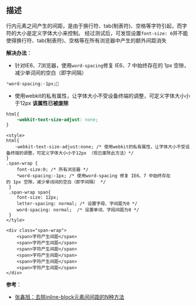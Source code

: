 ## 描述
行内元素之间产生的间距，是由于换行符、tab(制表符)、空格等字符引起，而字符的大小是定义字体大小来控制。
经过测试后，可发现设置`font-size: 0`并不能使得换行符、tab(制表符)、空格等在所有浏览器中产生的额外间距消失

**解决办法**：
- 针对IE6、7浏览器，使用`word-spacing`修复 IE6、7 中始终存在的 1px 空隙，减少单词间的空白（即字间隔）

```css
*word-spacing:-1px;
```

- 使用webkit的私有属性，让字体大小不受设备终端的调整，可定义字体大小小于12px
**该属性已被废除**

```css
html{
    -webkit-text-size-adjust: none;
}
```

```
<style>
html{
　　-webkit-text-size-adjust:none; /* 使用webkit的私有属性，让字体大小不受设备终端的调整，可定义字体大小小于12px （现已废除此方法）*/
}
.span-wrap {
    font-size:0; /* 所有浏览器 */
    *word-spacing:-1px; /* 使用word-spacing 修复 IE6、7 中始终存在的 1px 空隙，减少单词间的空白（即字间隔） */
 }
 .span-wrap span{
    font-size: 12px;
    letter-spacing: normal; /* 设置字母、字间距为0 */
    word-spacing: normal;  /* 设置单词、字段间距为0 */
 }
</tyle>

<div class="span-wrap">
    <span>字符产生间距</span>
    <span>字符产生间距</span>
    <span>字符产生间距</span>
    <span>字符产生间距</span>
    <span>字符产生间距</span>
    <span>字符产生间距</span>
</div>
```

**参考**：
- [张鑫旭：去除inline-block元素间间距的N种方法](去除inline-block元素间间距的N种方法)